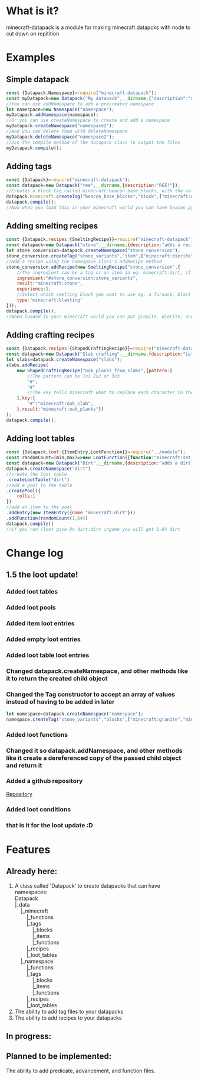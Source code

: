 # What is it?
minecraft-datapack is a module for making minecraft datapcks with node to cut down on repitition

# Examples

## Simple datapack
```js
const {Datapack,Namespace}=require("minecraft-datapack");
const myDatapack=new Datapack("My datapack",__dirname,{"description":"my cool datapack!"});
//You can use addNamespace to add a precreated namespace
let namespace=new Namespace("namespace");
myDatapack.addNamespace(namespace);
//Or you can use createNamespace to create and add a namespace
myDatapack.createNamespace("namespace2");
//And you can delete them with deleteNamespace
myDatapack.deleteNamespace("namespace2");
//Use the compile method of the datapack class to output the files
myDatapack.compile();
```
## Adding tags
```js
const {Datapack}=require("minecraft-datapack");
const datapack=new Datapack("ree",__dirname,{description:"REE!"});
//Creates a block tag called minecraft:beacon_base_blocks, with the values ["minecraft:dirt"]
datapack.minecraft.createTag("beacon_base_blocks","block",["minecraft:dirt"]);
datapack.compile();
//Now when you load this in your minecraft world you can have beacon pyramids made from dirt! :D
```
## Adding smelting recipes
```js
const {Datapack,recipes:{SmeltingRecipe}}=require("minecraft-datapack");
const datapack=new Datapack("stone",__dirname,{description:"adds a recipe to convert diorite, granite, and andesite to stone"});
let stone_conversion=datapack.createNamespace("stone_conversion");
stone_conversion.createTag("stone_variants","item",["minecraft:diorite","minecraft:andesite","minecraft:granite"]);
//Add a recipe using the namespace class's addRecipe method
stone_conversion.addRecipe(new SmeltingRecipe("stone_conversion",{
    //The ingredient can be a tag or an item id eg. minecraft:dirt, if using a tag it must be pre-fixed with a #
    ingredient:"#stone_conversion:stone_variants",
    result:"minecraft:stone",
    experience:1,
    //Select which smelting block you want to use eg. a furnace, blast furnace, smoker, or camp fire
    type:'minecraft:blasting'
}));
datapack.compile();
//When loaded in your minecraft world you can put granite, diorite, and andesite in a blast furnace to get stone :D
```
## Adding crafting recipes
```js
const {Datapack,recipes:{ShapedCraftingRecipe}}=require("minecraft-datapack");
const datapack=new Datapack("Slab crafting",__dirname,{description:"Let's you make blocks from slabs"});
let slabs=datapack.createNamespace("slabs");
slabs.addRecipe(
    new ShapedCraftingRecipe("oak_planks_from_slabs",{pattern:[
        //The pattern can be 1x1 2x2 or 3x3
        "#",
        "#"
        //The key tells minecraft what to replace each character in the strings with
    ],key:{
        "#":"minecraft:oak_slab",
    },result:"minecraft:oak_planks"})
);
datapack.compile();
```
## Adding loot tables
```js
const {Datapack,loot:{ItemEntry,LootFunction}}=require("../module");
const randomCount=(min,max)=>new LootFunction({function:"minecraft:set_count",count:{min,max}});
const datapack=new Datapack("Dirt",__dirname,{description:"adds a dirt loot table for dirt lovers!"});
datapack.createNamespace("dirt")
//create the loot table
.createLootTable("dirt")
//add a pool to the table
.createPool({
    rolls:1
})
//add an item to the pool
.addEntry(new ItemEntry({name:"minecraft:dirt"}))
.addFunction(randomCount(1,64))
datapack.compile()
//if you run /loot give @s dirt:dirt ingame you will get 1-64 dirt
```
# Change log
## 1.5 the loot update!
### Added loot tables
### Added loot pools
### Added item loot entries
### Added empty loot entries
### Added loot table loot entries
### Changed datapack.createNamespace, and other methods like it to return the created child object
### Changed the Tag constructor to accept an array of values instead of having to be added in later
```js
let namespace=datapack.createNamespace("namespace");
namespace.createTag("stone_variants","blocks",["minecraft:granite","minecraft:andesite","minecraft:diorite"]);
```
### Added loot functions
### Changed it so datapack.addNamespace, and other methods like it create a dereferenced copy of the passed child object and return it
### Added a github repository
[Repository](https://github.com/Brent-Trenholme/minecraft-datapacks)
### Added loot conditions
### that is it for the loot update :D

# Features

## Already here:

1) A class called 'Datapack' to create datapacks that can have namespaces:  
Datapack  
|_data  
&nbsp;&nbsp;&nbsp;&nbsp;|_minecraft  
&nbsp;&nbsp;&nbsp;&nbsp;&nbsp;&nbsp;&nbsp;&nbsp;|_functions  
&nbsp;&nbsp;&nbsp;&nbsp;&nbsp;&nbsp;&nbsp;&nbsp;|_tags  
&nbsp;&nbsp;&nbsp;&nbsp;&nbsp;&nbsp;&nbsp;&nbsp;&nbsp;&nbsp;&nbsp;&nbsp;|_blocks  
&nbsp;&nbsp;&nbsp;&nbsp;&nbsp;&nbsp;&nbsp;&nbsp;&nbsp;&nbsp;&nbsp;&nbsp;|_items  
&nbsp;&nbsp;&nbsp;&nbsp;&nbsp;&nbsp;&nbsp;&nbsp;&nbsp;&nbsp;&nbsp;&nbsp;|_functions  
&nbsp;&nbsp;&nbsp;&nbsp;&nbsp;&nbsp;&nbsp;&nbsp;|_recipes  
&nbsp;&nbsp;&nbsp;&nbsp;&nbsp;&nbsp;&nbsp;&nbsp;|_loot_tables  
&nbsp;&nbsp;&nbsp;&nbsp;|_namespace  
&nbsp;&nbsp;&nbsp;&nbsp;&nbsp;&nbsp;&nbsp;&nbsp;|_functions  
&nbsp;&nbsp;&nbsp;&nbsp;&nbsp;&nbsp;&nbsp;&nbsp;|_tags  
&nbsp;&nbsp;&nbsp;&nbsp;&nbsp;&nbsp;&nbsp;&nbsp;&nbsp;&nbsp;&nbsp;&nbsp;|_blocks  
&nbsp;&nbsp;&nbsp;&nbsp;&nbsp;&nbsp;&nbsp;&nbsp;&nbsp;&nbsp;&nbsp;&nbsp;|_items  
&nbsp;&nbsp;&nbsp;&nbsp;&nbsp;&nbsp;&nbsp;&nbsp;&nbsp;&nbsp;&nbsp;&nbsp;|_functions  
&nbsp;&nbsp;&nbsp;&nbsp;&nbsp;&nbsp;&nbsp;&nbsp;|_recipes  
&nbsp;&nbsp;&nbsp;&nbsp;&nbsp;&nbsp;&nbsp;&nbsp;|_loot_tables  
2) The ability to add tag files to your datapacks  
3) The ability to add recipes to your datapacks  

## In progress:


## Planned to be implemented:
The ability to add predicate, advancement, and function files.  